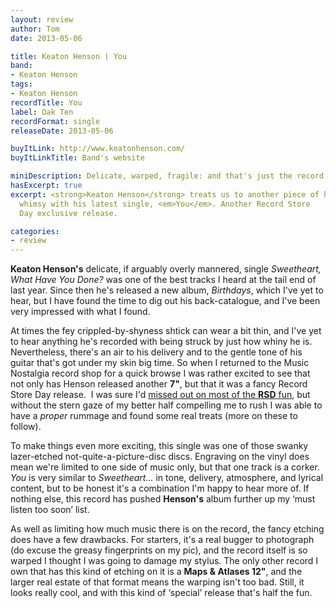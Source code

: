 ```yaml
---
layout: review
author: Tom
date: 2013-05-06

title: Keaton Henson | You
band:
- Keaton Henson
tags:
- Keaton Henson
recordTitle: You
label: Oak Ten
recordFormat: single
releaseDate: 2013-05-06

buyItLink: http://www.keatonhenson.com/
buyItLinkTitle: Band's website

miniDescription: Delicate, warped, fragile: and that's just the record itself!
hasExcerpt: true
excerpt: <strong>Keaton Henson</strong> treats us to another piece of his love-lorn
  whimsy with his latest single, <em>You</em>. Another Record Store
  Day exclusive release.

categories:
- review
---
```


**Keaton Henson's** delicate, if arguably overly mannered, single *Sweetheart, What Have You Done?* was one of the best tracks I heard at the tail end of last year. Since then he's released a new album, *Birthdays*, which I've yet to hear, but I have found the time to dig out his back-catalogue, and I've been very impressed with what I found.

At times the fey crippled-by-shyness shtick can wear a bit thin, and I've yet to hear anything he's recorded with being struck by just how whiny he is. Nevertheless, there's an air to his delivery and to the gentle tone of his guitar that's got under my skin big time. So when I returned to the Music Nostalgia record shop for a quick browse I was rather excited to see that not only has Henson released another **7"**, but that it was a fancy Record Store Day release.  I was sure I'd [missed out on most of the **RSD** fun](http://eatenbymonsters/review/davy-graham-record-store-day/), but without the stern gaze of my better half compelling me to rush I was able to have a _proper_ rummage and found some real treats (more on these to follow).

To make things even more exciting, this single was one of those swanky lazer-etched not-quite-a-picture-disc discs. Engraving on the vinyl does mean we're limited to one side of music only, but that one track is a corker. *You* is very similar to *Sweetheart...* in tone, delivery, atmosphere, and lyrical content, but to be honest it's a combination I'm happy to hear more of. If nothing else, this record has pushed **Henson's** album further up my ‘must listen too soon’ list.

As well as limiting how much music there is on the record, the fancy etching does have a few drawbacks. For starters, it's a real bugger to photograph (do excuse the greasy fingerprints on my pic), and the record itself is so warped I thought I was going to damage my stylus. The only other record I own that has this kind of etching on it is a **Maps & Atlases 12"**, and the larger real estate of that format means the warping isn't too bad. Still, it looks really cool, and with this kind of ‘special’ release that's half the fun.


